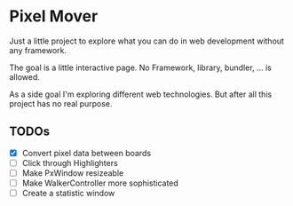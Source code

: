 # Pixel Mover
Just a little project to explore what you can do in web development without any framework.

The goal is a little interactive page. No Framework, library, bundler, ... is allowed.

As a side goal I'm exploring different web technologies. But after all this project has no real purpose.

## TODOs
- [x] Convert pixel data between boards
- [ ] Click through Highlighters
- [ ] Make PxWindow resizeable
- [ ] Make WalkerController more sophisticated
- [ ] Create a statistic window
